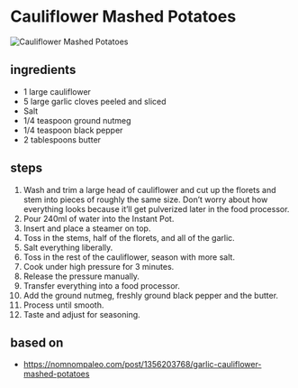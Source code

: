 # Cauliflower Mashed Potatoes

![Cauliflower Mashed Potatoes](https://recipes.ratcliffefamily.org/images/cauliflower-mashed-potatoes.jpg)

## ingredients

- 1 large cauliflower
- 5 large garlic cloves peeled and sliced
- Salt
- 1/4 teaspoon ground nutmeg
- 1/4 teaspoon black pepper
- 2 tablespoons butter

## steps

1. Wash and trim a large head of cauliflower and cut up the florets and stem into pieces of roughly the same size. Don’t worry about how everything looks because it’ll get pulverized later in the food processor.
2. Pour 240ml of water into the Instant Pot.
3. Insert and place a steamer on top.
4. Toss in the stems, half of the florets, and all of the garlic.
5. Salt everything liberally.
6. Toss in the rest of the cauliflower, season with more salt.
7. Cook under high pressure for 3 minutes.
8. Release the pressure manually.
9. Transfer everything into a food processor.
10. Add the ground nutmeg, freshly ground black pepper and the butter.
11. Process until smooth.
12. Taste and adjust for seasoning.

## based on

- https://nomnompaleo.com/post/1356203768/garlic-cauliflower-mashed-potatoes
